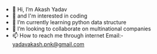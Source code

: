 - 👋 Hi, I’m Akash Yadav
- 👀 and I'm interested in coding
- 🌱 I’m currently learning python data structure
- 💞️ I’m looking to collaborate on multinational companies
- 📫 How to reach me through internet Email:- yadavakash.pnk@gmail.com

<!---
Akashz11/Akashz11 is a ✨ special ✨ repository because its `README.md` (this file) appears on your GitHub profile.
You can click the Preview link to take a look at your changes.
--->
